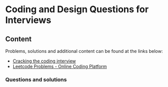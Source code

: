 # Coding and Design Questions for Interviews


## Content 

  Problems, solutions and additional content can be found at the links below:

- [Cracking the coding interview](https://www.crackingthecodinginterview.com/)
- [Leetcode Problems - Online Coding Platform](https://leetcode.com/)

### Questions and solutions

